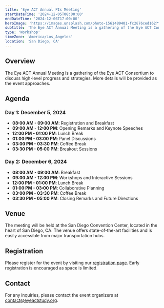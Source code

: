 ```yaml
---
title: 'Eye ACT Annual PIs Meeting'
startDateTime: '2024-12-05T08:00:00'
endDateTime: '2024-12-06T17:00:00'
heroImage: 'https://images.unsplash.com/photo-1561489401-fc2876ced162?fm=jpg&q=60&w=3000&ixlib=rb-4.0.3&ixid=M3wxMjA3fDB8MHxwaG90by1wYWdlfHx8fGVufDB8fHx8fA%3D%3D'
subtitle: 'The Eye ACT Annual Meeting is a gathering of the Eye ACT Consortium to discuss high-level progress and strategies.'
type: 'Workshop'
timeZone: 'America/Los_Angeles'
location: 'San Diego, CA'
---
```


## Overview

The Eye ACT Annual Meeting is a gathering of the Eye ACT Consortium to discuss high-level progress and strategies. More details will be provided as the event approaches.

## Agenda

### Day 1: December 5, 2024

- **08:00 AM - 09:00 AM**: Registration and Breakfast
- **09:00 AM - 12:00 PM**: Opening Remarks and Keynote Speeches
- **12:00 PM - 01:00 PM**: Lunch Break
- **01:00 PM - 03:00 PM**: Panel Discussions
- **03:00 PM - 03:30 PM**: Coffee Break
- **03:30 PM - 05:00 PM**: Breakout Sessions

### Day 2: December 6, 2024

- **08:00 AM - 09:00 AM**: Breakfast
- **09:00 AM - 12:00 PM**: Workshops and Interactive Sessions
- **12:00 PM - 01:00 PM**: Lunch Break
- **01:00 PM - 03:00 PM**: Collaborative Planning
- **03:00 PM - 03:30 PM**: Coffee Break
- **03:30 PM - 05:00 PM**: Closing Remarks and Future Directions

## Venue

The meeting will be held at the San Diego Convention Center, located in the heart of San Diego, CA. The venue offers state-of-the-art facilities and is easily accessible from major transportation hubs.

## Registration

Please register for the event by visiting our [registration page](#). Early registration is encouraged as space is limited.

## Contact

For any inquiries, please contact the event organizers at [contact@eyeactstudy.org](mailto:contact@eyeactstudy.org).

